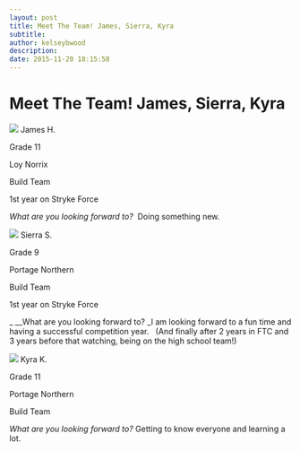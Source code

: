 ```yaml
---
layout: post
title: Meet The Team! James, Sierra, Kyra
subtitle:
author: kelseybwood
description:
date: 2015-11-20 18:15:58
---
```


# Meet The Team! James, Sierra, Kyra

![](/wp-content/uploads/2015/11/James-Hershled2-210x300.jpg) James H.

Grade 11

Loy Norrix

Build Team

1st year on Stryke Force

_What are you looking forward to?_  Doing something new.

![](/wp-content/uploads/2015/11/Siera-Stowton1-223x300.jpg) Sierra S.

Grade 9

Portage Northern

Build Team

1st year on Stryke Force

_ __What are you looking forward to? _I am looking forward to a fun time and having a successful competition year.   (And finally after 2 years in FTC and 3 years before that watching, being on the high school team!)

![](/wp-content/uploads/2015/11/Kyra-Kothawala1-210x300.jpg) Kyra K.

Grade 11

Portage Northern

Build Team

_What are you looking forward to?_ Getting to know everyone and learning a lot.
